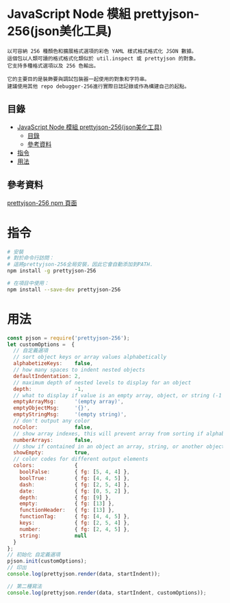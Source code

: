 # JavaScript Node 模組 prettyjson-256(json美化工具)

```
以可容納 256 種顏色和擴展格式選項的彩色 YAML 樣式格式格式化 JSON 數據。
這個包以人類可讀的格式格式化類似於 util.inspect 或 prettyjson 的對象。
它支持多種格式選項以及 256 色輸出。

它的主要目的是裝飾要與調試包裝器一起使用的對象和字符串。
建議使用其他 repo debugger-256進行實際日誌記錄或作為構建自己的起點。
```

## 目錄

- [JavaScript Node 模組 prettyjson-256(json美化工具)](#javascript-node-模組-prettyjson-256json美化工具)
	- [目錄](#目錄)
	- [參考資料](#參考資料)
- [指令](#指令)
- [用法](#用法)

## 參考資料

[prettyjson-256 npm 頁面](https://www.npmjs.com/package/prettyjson-256)

# 指令

```bash
# 安裝
# 對於命令行訪問：
# 這將prettyjson-256全局安裝，因此它會自動添加到PATH.
npm install -g prettyjson-256

# 在項目中使用：
npm install --save-dev prettyjson-256
```

# 用法

```JavaScript
const pjson = require('prettyjson-256');
let customOptions =  {
  // 自定義選項
  // sort object keys or array values alphabetically
  alphabetizeKeys:    false,
  // how many spaces to indent nested objects
  defaultIndentation: 2,
  // maximum depth of nested levels to display for an object
  depth:              -1,
  // what to display if value is an empty array, object, or string (-1 is finite)
  emptyArrayMsg:      '(empty array)',
  emptyObjectMsg:     '{}',
  emptyStringMsg:     '(empty string)',
  // don't output any color
  noColor:            false,
  // show array indexes, this will prevent array from sorting if alphabetizeKeys is on
  numberArrays:       false,
  // show if contained in an object an array, string, or another object is empty
  showEmpty:          true,
  // color codes for different output elements
  colors:             {
    boolFalse:        { fg: [5, 4, 4] },
    boolTrue:         { fg: [4, 4, 5] },
    dash:             { fg: [2, 5, 4] },
    date:             { fg: [0, 5, 2] },
    depth:            { fg: [9] },
    empty:            { fg: [13] },
    functionHeader:   { fg: [13] },
    functionTag:      { fg: [4, 4, 5] },
    keys:             { fg: [2, 5, 4] },
    number:           { fg: [2, 4, 5] },
    string:           null
  }
};
// 初始化 自定義選項
pjson.init(customOptions);
// 印出
console.log(prettyjson.render(data, startIndent));

// 第二種寫法
console.log(prettyjson.render(data, startIndent, customOptions));
```